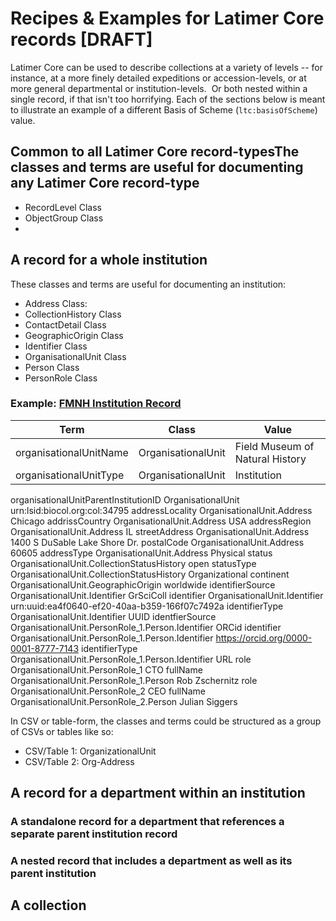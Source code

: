 # Recipes & Examples for Latimer Core records [DRAFT]

Latimer Core can be used to describe collections at a variety of levels -- for instance, at a more finely detailed expeditions or accession-levels, or at more general departmental or institution-levels.  Or both nested within a single record, if that isn't too horrifying.
Each of the sections below is meant to illustrate an example of a different Basis of Scheme (`ltc:basisOfScheme`) value.

## Common to all Latimer Core record-typesThe classes and terms are useful for documenting any Latimer Core record-type
- RecordLevel Class
- ObjectGroup Class
- 

## A record for a whole institution 
These classes and terms are useful for documenting an institution:
- Address Class:
- CollectionHistory Class
- ContactDetail Class
- GeographicOrigin Class
- Identifier Class
- OrganisationalUnit Class
- Person Class
- PersonRole Class

### Example: [FMNH Institution Record](https://docs.google.com/spreadsheets/d/1ceUOYz6w6wxW6m_Lepj2RIXpTl5pZULD-Er71i4_3J0/edit#gid=1389433917)

Term | Class |	Value
-|-|-
organisationalUnitName | OrganisationalUnit	| Field Museum of Natural History
organisationalUnitType | OrganisationalUnit |	Institution
organisationalUnitParentInstitutionID	OrganisationalUnit	urn:lsid:biocol.org:col:34795
addressLocality	OrganisationalUnit.Address	Chicago
addrissCountry	OrganisationalUnit.Address	USA
addressRegion	OrganisationalUnit.Address	IL
streetAddress	OrganisationalUnit.Address	1400 S DuSable Lake Shore Dr.
postalCode	OrganisationalUnit.Address	60605
addressType	OrganisationalUnit.Address	Physical
status	OrganisationalUnit.CollectionStatusHistory	open
statusType	OrganisationalUnit.CollectionStatusHistory	Organizational
continent	OrganisationalUnit.GeographicOrigin	worldwide
identifierSource	OrganisationalUnit.Identifier	GrSciColl
identifier	OrganisationalUnit.Identifier	urn:uuid:ea4f0640-ef20-40aa-b359-166f07c7492a
identifierType	OrganisationalUnit.Identifier	UUID
identfierSource	OrganisationalUnit.PersonRole_1.Person.Identifier	ORCid
identifier	OrganisationalUnit.PersonRole_1.Person.Identifier	https://orcid.org/0000-0001-8777-7143
identifierType	OrganisationalUnit.PersonRole_1.Person.Identifier	URL
role	OrganisationalUnit.PersonRole_1	CTO
fullName	OrganisationalUnit.PersonRole_1.Person	Rob Zschernitz
role	OrganisationalUnit.PersonRole_2	CEO
fullName	OrganisationalUnit.PersonRole_2.Person	Julian Siggers

In CSV or table-form, the classes and terms could be structured as a group of CSVs or tables like so:
- CSV/Table 1: OrganizationalUnit
- CSV/Table 2: Org-Address


## A record for a department within an institution

### A standalone record for a department that references a separate parent institution record

### A nested record that includes a department as well as its parent institution

## A collection
